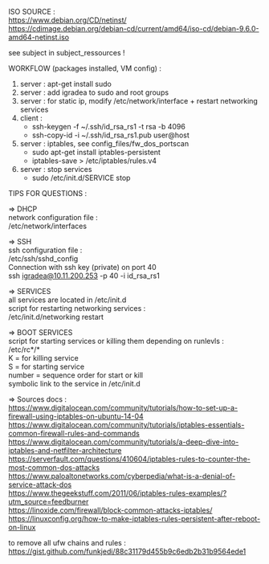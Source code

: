 ISO SOURCE :<br />
https://www.debian.org/CD/netinst/ <br />
https://cdimage.debian.org/debian-cd/current/amd64/iso-cd/debian-9.6.0-amd64-netinst.iso<br />

see subject in subject_ressources ! <br />

WORKFLOW (packages installed, VM config) : <br />
1. server : apt-get install sudo <br />
2. server : add igradea to sudo and root groups <br />
3. server : for static ip, modify /etc/network/interface + restart networking services
4. client : <br />
	- ssh-keygen -f ~/.ssh/id_rsa_rs1 -t rsa -b 4096 <br />
	- ssh-copy-id -i ~/.ssh/id_rsa_rs1.pub user@host <br />
5. server : iptables, see config_files/fw_dos_portscan <br />
	- sudo apt-get install iptables-persistent <br />
	- iptables-save > /etc/iptables/rules.v4 <br />
6. server : stop services <br />
	- sudo /etc/init.d/SERVICE stop

TIPS FOR QUESTIONS : <br />

=> DHCP<br />
network configuration file :<br />
/etc/network/interfaces<br />

=> SSH<br />
ssh configuration file :<br />
/etc/ssh/sshd_config<br />
Connection with ssh key (private) on port 40<br />
ssh igradea@10.11.200.253 -p 40 -i id_rsa_rs1<br />

=> SERVICES<br />
all services are located in /etc/init.d<br />
script for restarting networking services :<br />
/etc/init.d/networking restart <br />

=> BOOT SERVICES<br />
script for starting services or killing them depending on runlevls :<br />
/etc/rc*/*<br />
K = for killing service<br />
S = for starting service<br />
number = sequence order for start or kill<br />
symbolic link to the service in /etc/init.d<br />

=> Sources docs :<br />
https://www.digitalocean.com/community/tutorials/how-to-set-up-a-firewall-using-iptables-on-ubuntu-14-04 <br />
https://www.digitalocean.com/community/tutorials/iptables-essentials-common-firewall-rules-and-commands <br />
https://www.digitalocean.com/community/tutorials/a-deep-dive-into-iptables-and-netfilter-architecture <br />
https://serverfault.com/questions/410604/iptables-rules-to-counter-the-most-common-dos-attacks <br />
https://www.paloaltonetworks.com/cyberpedia/what-is-a-denial-of-service-attack-dos <br />
https://www.thegeekstuff.com/2011/06/iptables-rules-examples/?utm_source=feedburner <br />
https://linoxide.com/firewall/block-common-attacks-iptables/ <br/>
https://linuxconfig.org/how-to-make-iptables-rules-persistent-after-reboot-on-linux <br />

to remove all ufw chains and rules : <br />
https://gist.github.com/funkjedi/88c31179d455b9c6edb2b31b9564ede1 <br />
